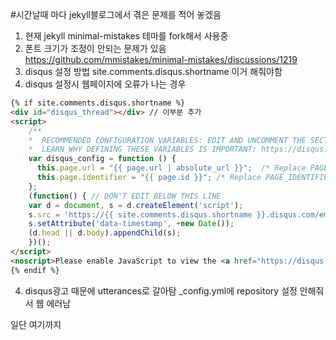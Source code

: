 #시간날때 마다 jekyll블로그에서 겪은 문제를 적어 놓겠음

1. 현재 jekyll minimal-mistakes 테마를 fork해서 사용중
2. 폰트 크기가 조정이 안되는 문제가 있음 https://github.com/mmistakes/minimal-mistakes/discussions/1219
3. disqus 설정 방법 site.comments.disqus.shortname 이거 해줘야함
4. disqus 설정시 웹페이지에 오류가 나는 경우
```html
{% if site.comments.disqus.shortname %}
<div id="disqus_thread"></div> // 이부분 추가
<script>
    /**
    *  RECOMMENDED CONFIGURATION VARIABLES: EDIT AND UNCOMMENT THE SECTION BELOW TO INSERT DYNAMIC VALUES FROM YOUR PLATFORM OR CMS.
    *  LEARN WHY DEFINING THESE VARIABLES IS IMPORTANT: https://disqus.com/admin/universalcode/#configuration-variables    */
    var disqus_config = function () {
      this.page.url = "{{ page.url | absolute_url }}";  /* Replace PAGE_URL with your page's canonical URL variable */
      this.page.identifier = "{{ page.id }}"; /* Replace PAGE_IDENTIFIER with your page's unique identifier variable */
    };
    (function() { // DON'T EDIT BELOW THIS LINE
    var d = document, s = d.createElement('script');
    s.src = 'https://{{ site.comments.disqus.shortname }}.disqus.com/embed.js';
    s.setAttribute('data-timestamp', +new Date());
    (d.head || d.body).appendChild(s);
    })();
</script>
<noscript>Please enable JavaScript to view the <a href="https://disqus.com/?ref_noscript">comments powered by Disqus.</a></noscript>
{% endif %}
```  

4. disqus광고 때문에 utterances로 갈아탐
_config.yml에 repository 설정 안해줘서 웹 에러남

일단 여기까지
